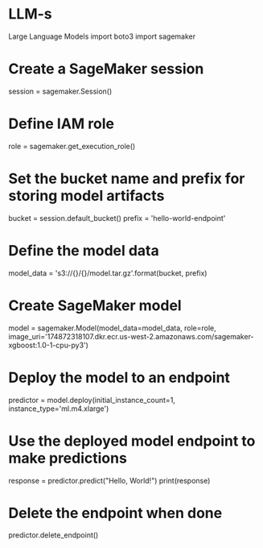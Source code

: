 # LLM-s
Large Language Models
import boto3
import sagemaker

# Create a SageMaker session
session = sagemaker.Session()

# Define IAM role
role = sagemaker.get_execution_role()

# Set the bucket name and prefix for storing model artifacts
bucket = session.default_bucket()
prefix = 'hello-world-endpoint'

# Define the model data
model_data = 's3://{}/{}/model.tar.gz'.format(bucket, prefix)

# Create SageMaker model
model = sagemaker.Model(model_data=model_data,
                        role=role,
                        image_uri='174872318107.dkr.ecr.us-west-2.amazonaws.com/sagemaker-xgboost:1.0-1-cpu-py3')

# Deploy the model to an endpoint
predictor = model.deploy(initial_instance_count=1, instance_type='ml.m4.xlarge')

# Use the deployed model endpoint to make predictions
response = predictor.predict("Hello, World!")
print(response)

# Delete the endpoint when done
predictor.delete_endpoint()

